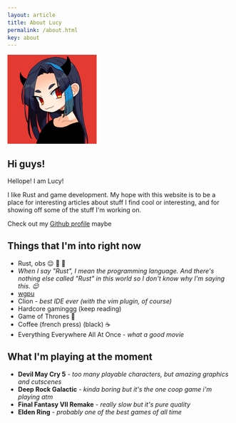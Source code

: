 ```yaml
---
layout: article
title: About Lucy
permalink: /about.html
key: about
---
```


![profile pic](./assets/lucy/cute-avatar.png)

## Hi guys!

Hellope! I am Lucy!

I like Rust and game development. My hope with this website is to be a place for interesting articles about stuff
I find cool or interesting, and for showing off some of the stuff I'm working on.

Check out my [Github profile](https://github.com/lucypero/) maybe

## Things that I'm into right now

- Rust, obs :relieved: :nail_care: :crab:
- *When I say "Rust", I mean the programming language. And there's nothing else called "Rust" in this world so
  I don't know why I'm saying this. :relieved:*
- [wgpu](https://github.com/gfx-rs/wgpu)
- Clion - *best IDE ever (with the vim plugin, of course)*
- Hardcore gaminggg (keep reading)
- Game of Thrones :crown:
- Coffee (french press) (black) :coffee:
- Everything Everywhere All At Once - *what a good movie*

## What I'm playing at the moment

- **Devil May Cry 5** - *too many playable characters, but amazing graphics and cutscenes*
- **Deep Rock Galactic** - *kinda boring but it's the one coop game i'm playing atm*
- **Final Fantasy VII Remake** - *really slow but it's pure quality*
- **Elden Ring** - *probably one of the best games of all time*
